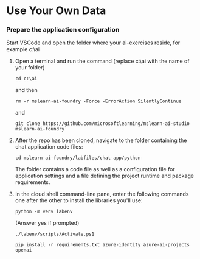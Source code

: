# Use Your Own Data

### Prepare the application configuration

Start VSCode and open the folder where your ai-exercises reside, for example c:\ai

1. Open a terminal and run the command (replace c:\ai with the name of your folder)

    ```
    cd c:\ai
    ```

    and then
    ```
    rm -r mslearn-ai-foundry -Force -ErrorAction SilentlyContinue
    ```
    and

    ```
    git clone https://github.com/microsoftlearning/mslearn-ai-studio mslearn-ai-foundry
    ```

4. After the repo has been cloned, navigate to the folder containing the chat application code files:

    ```
    cd mslearn-ai-foundry/labfiles/chat-app/python
    ```

    The folder contains a code file as well as a configuration file for application settings and a file defining the project runtime and package requirements.

1. In the cloud shell command-line pane, enter the following commands one after the other to install the libraries you'll use:

    ```
    python -m venv labenv
    ```

    (Answer yes if prompted)
    
    ```
    ./labenv/scripts/Activate.ps1
    ```

    ```
    pip install -r requirements.txt azure-identity azure-ai-projects openai
    ```
```

